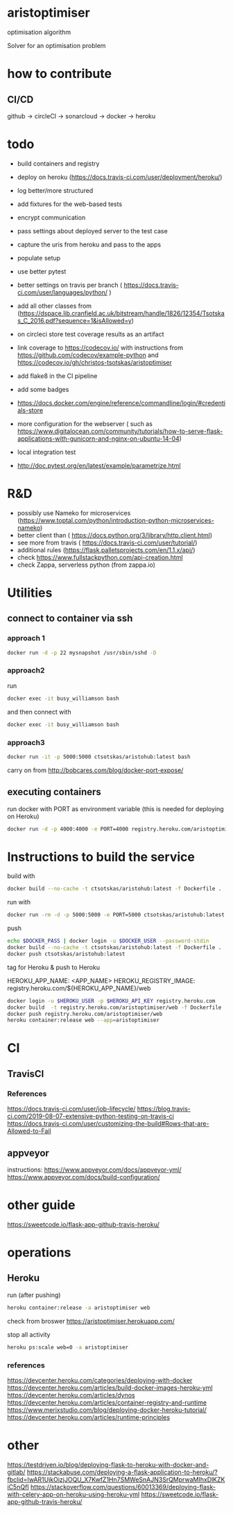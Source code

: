 # aristoptimiser
optimisation algorithm

Solver for an optimisation problem

# how to contribute

## CI/CD

github -> circleCI -> sonarcloud -> docker -> heroku

# todo

- build containers and registry
- deploy on heroku (https://docs.travis-ci.com/user/deployment/heroku/)
- log better/more structured
- add fixtures for the web-based tests
- encrypt communication
- pass settings about deployed server to the test case
- capture the uris from heroku and pass to the apps
- populate setup
- use better pytest
- better settings on travis per branch ( https://docs.travis-ci.com/user/languages/python/ )
- add all other classes from (https://dspace.lib.cranfield.ac.uk/bitstream/handle/1826/12354/Tsotskas_C_2016.pdf?sequence=1&isAllowed=y)

- on circleci store test coverage results as an artifact
- link coverage to https://codecov.io/ with instructions from https://github.com/codecov/example-python and https://codecov.io/gh/christos-tsotskas/aristoptimiser
- add flake8 in the CI pipeline
- add some badges
- https://docs.docker.com/engine/reference/commandline/login/#credentials-store
- more configuration for the webserver ( such as https://www.digitalocean.com/community/tutorials/how-to-serve-flask-applications-with-gunicorn-and-nginx-on-ubuntu-14-04)
- local integration test
- http://doc.pytest.org/en/latest/example/parametrize.html

# R&D
- possibly use Nameko for microservices (https://www.toptal.com/python/introduction-python-microservices-nameko)
- better client than ( https://docs.python.org/3/library/http.client.html)
- see more from travis ( https://docs.travis-ci.com/user/tutorial/)
- additional rules (https://flask.palletsprojects.com/en/1.1.x/api/)
- check https://www.fullstackpython.com/api-creation.html
- check Zappa, serverless python (from zappa.io)

# Utilities

## connect to container via ssh
### approach 1
```bash
docker run -d -p 22 mysnapshot /usr/sbin/sshd -D
```

### approach2
run
```bash
docker exec -it busy_williamson bash
```

and then connect with
```bash
docker exec -it busy_williamson bash
```

### approach3

```bash
docker run -it -p 5000:5000 ctsotskas/aristohub:latest bash
```

carry on from http://bobcares.com/blog/docker-port-expose/

## executing containers

run docker with PORT as environment variable (this is needed for deploying on Heroku)
```bash
docker run -d -p 4000:4000 -e PORT=4000 registry.heroku.com/aristoptimiser/web
```

# Instructions to build the service

build with
```bash
docker build --no-cache -t ctsotskas/aristohub:latest -f Dockerfile .
```

run with
```bash
docker run -rm -d -p 5000:5000 -e PORT=5000 ctsotskas/aristohub:latest
```


push
```bash
echo $DOCKER_PASS | docker login -u $DOCKER_USER --password-stdin
docker build --no-cache -t ctsotskas/aristohub:latest -f Dockerfile .
docker push ctsotskas/aristohub:latest

```

tag for Heroku & push to Heroku

HEROKU_APP_NAME: <APP_NAME>
HEROKU_REGISTRY_IMAGE: registry.heroku.com/${HEROKU_APP_NAME}/web

```bash
docker login -u $HEROKU_USER -p $HEROKU_API_KEY registry.heroku.com
docker build  -t registry.heroku.com/aristoptimiser/web -f Dockerfile .
docker push registry.heroku.com/aristoptimiser/web
heroku container:release web --app=aristoptimiser

```




# CI

## TravisCI

### References
https://docs.travis-ci.com/user/job-lifecycle/
https://blog.travis-ci.com/2019-08-07-extensive-python-testing-on-travis-ci
https://docs.travis-ci.com/user/customizing-the-build#Rows-that-are-Allowed-to-Fail

## appveyor

instructions: https://www.appveyor.com/docs/appveyor-yml/
https://www.appveyor.com/docs/build-configuration/


# other guide
https://sweetcode.io/flask-app-github-travis-heroku/

# operations

## Heroku

run (after pushing)
```bash
heroku container:release -a aristoptimiser web
```

check from broswer https://aristoptimiser.herokuapp.com/

stop all activity
```bash
heroku ps:scale web=0 -a aristoptimiser
```

### references
https://devcenter.heroku.com/categories/deploying-with-docker
https://devcenter.heroku.com/articles/build-docker-images-heroku-yml
https://devcenter.heroku.com/articles/dynos
https://devcenter.heroku.com/articles/container-registry-and-runtime
https://www.merixstudio.com/blog/deploying-docker-heroku-tutorial/
https://devcenter.heroku.com/articles/runtime-principles

# other
https://testdriven.io/blog/deploying-flask-to-heroku-with-docker-and-gitlab/
https://stackabuse.com/deploying-a-flask-application-to-heroku/?fbclid=IwAR1UjkOizjJOQU_X7KwfZ1Hn7SMWeSnAJN3SrQMprwaMIhxDlKZKiC5nQfI
https://stackoverflow.com/questions/60013369/deploying-flask-with-celery-app-on-heroku-using-heroku-yml
https://sweetcode.io/flask-app-github-travis-heroku/